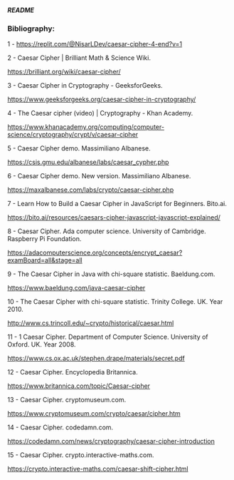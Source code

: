 ##### README


### Bibliography:

1 - https://replit.com/@NisarLDev/caesar-cipher-4-end?v=1



2 - Caesar Cipher | Brilliant Math & Science Wiki.

  https://brilliant.org/wiki/caesar-cipher/


3 - Caesar Cipher in Cryptography - GeeksforGeeks.

  https://www.geeksforgeeks.org/caesar-cipher-in-cryptography/
  

4 - The Caesar cipher (video) | Cryptography - Khan Academy.

  https://www.khanacademy.org/computing/computer-science/cryptography/crypt/v/caesar-cipher
  

5 - Caesar Cipher demo. Massimiliano Albanese.

  https://csis.gmu.edu/albanese/labs/caesar_cypher.php


6 - Caesar Cipher demo. New version. Massimiliano Albanese.

  https://maxalbanese.com/labs/crypto/caesar-cipher.php
  

7 - Learn How to Build a Caesar Cipher in JavaScript for Beginners. Bito.ai.

  https://bito.ai/resources/caesars-cipher-javascript-javascript-explained/

8 - Caesar Cipher. Ada computer science. University of Cambridge. Raspberry Pi Foundation.

  https://adacomputerscience.org/concepts/encrypt_caesar?examBoard=all&stage=all

9 - The Caesar Cipher in Java with chi-square statistic. Baeldung.com.

  https://www.baeldung.com/java-caesar-cipher

10 - The Caesar Cipher with chi-square statistic. Trinity College. UK. Year 2010.

  http://www.cs.trincoll.edu/~crypto/historical/caesar.html

11 - 1 Caesar Cipher. Department of Computer Science. University of Oxford. UK. Year 2008.

  https://www.cs.ox.ac.uk/stephen.drape/materials/secret.pdf

12 - Caesar Cipher. Encyclopedia Britannica. 
  
  https://www.britannica.com/topic/Caesar-cipher 
  
13 -  Caesar Cipher. cryptomuseum.com.

  https://www.cryptomuseum.com/crypto/caesar/cipher.htm

14 - Caesar Cipher. codedamn.com.

  https://codedamn.com/news/cryptography/caesar-cipher-introduction

15 - Caesar Cipher. crypto.interactive-maths.com.

  https://crypto.interactive-maths.com/caesar-shift-cipher.html
